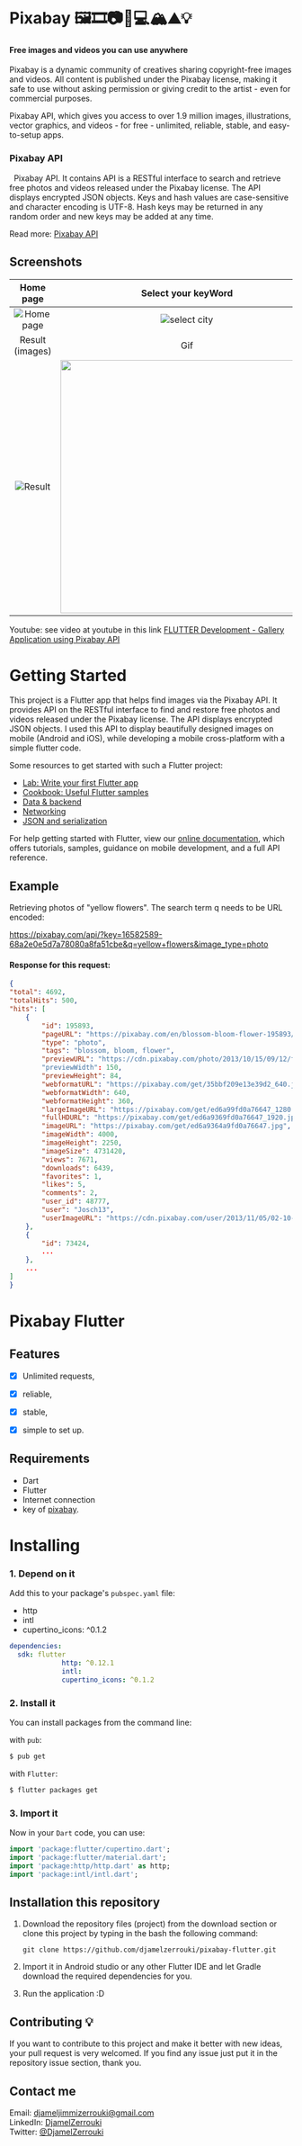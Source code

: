 # Pixabay 🖼🎞📷🎥💻🏔⛰💡

#### Free images and videos you can use anywhere
Pixabay is a dynamic community of creatives sharing copyright-free images and videos. All content is published under the Pixabay license, making it safe to use without asking permission or giving credit to the artist - even for commercial purposes.

Pixabay API, which gives you access to over 1.9 million images, illustrations, vector graphics, and videos - for free - unlimited, reliable, stable, and easy-to-setup apps.

### Pixabay API
  Pixabay API. It contains API is a RESTful interface to search and retrieve free photos and videos released under the Pixabay license.
The API displays encrypted JSON objects. Keys and hash values are case-sensitive and character encoding is UTF-8. Hash keys may be returned in any random order and new keys may be added at any time.

Read more: [Pixabay API](https://pixabay.com/api/docs/)

## Screenshots
Home page           | Select your keyWord
:---------------------:|:------------------:
![Home page](assets/Capture1.PNG) | ![select city](assets/Capture2.PNG)
Result  (images)           |  Gif 
![Result ](assets/Capture3.PNG) | <img src="assets/untitled.gif" width="450"/>

Youtube: see video at youtube in this link [FLUTTER Development - Gallery Application using Pixabay API](https://www.youtube.com/watch?v=BUuV2bbf2FE&feature=youtu.be)

# Getting Started

This project is a Flutter app that helps find images via the Pixabay API. It provides API on the RESTful interface to find and restore free photos and videos released under the Pixabay license. The API displays encrypted JSON objects.
I used this API to display beautifully designed images on mobile (Android and iOS), while developing a mobile cross-platform with a simple flutter code.

Some resources to get started with such a Flutter project:
- [Lab: Write your first Flutter app](https://flutter.dev/docs/get-started/codelab)
- [Cookbook: Useful Flutter samples](https://flutter.dev/docs/cookbook)
- [Data & backend](https://flutter.dev/docs/development/data-and-backend/networking)
- [Networking](https://flutter.dev/docs/development/data-and-backend/networking)
- [JSON and serialization](https://flutter.dev/docs/development/data-and-backend/json)

For help getting started with Flutter, view our
[online documentation](https://flutter.dev/docs), which offers tutorials,
samples, guidance on mobile development, and a full API reference.

## Example

Retrieving photos of "yellow flowers". The search term q needs to be URL encoded:

https://pixabay.com/api/?key=16582589-68a2e0e5d7a78080a8fa51cbe&q=yellow+flowers&image_type=photo

#### Response for this request:
```json
{
"total": 4692,
"totalHits": 500,
"hits": [
    {
        "id": 195893,
        "pageURL": "https://pixabay.com/en/blossom-bloom-flower-195893/",
        "type": "photo",
        "tags": "blossom, bloom, flower",
        "previewURL": "https://cdn.pixabay.com/photo/2013/10/15/09/12/flower-195893_150.jpg"
        "previewWidth": 150,
        "previewHeight": 84,
        "webformatURL": "https://pixabay.com/get/35bbf209e13e39d2_640.jpg",
        "webformatWidth": 640,
        "webformatHeight": 360,
        "largeImageURL": "https://pixabay.com/get/ed6a99fd0a76647_1280.jpg",
        "fullHDURL": "https://pixabay.com/get/ed6a9369fd0a76647_1920.jpg",
        "imageURL": "https://pixabay.com/get/ed6a9364a9fd0a76647.jpg",
        "imageWidth": 4000,
        "imageHeight": 2250,
        "imageSize": 4731420,
        "views": 7671,
        "downloads": 6439,
        "favorites": 1,
        "likes": 5,
        "comments": 2,
        "user_id": 48777,
        "user": "Josch13",
        "userImageURL": "https://cdn.pixabay.com/user/2013/11/05/02-10-23-764_250x250.jpg",
    },
    {
        "id": 73424,
        ...
    },
    ...
]
}
```

# Pixabay Flutter

## Features
* [x] Unlimited requests, 
* [x] reliable,
* [x] stable, 
* [x] simple to set up.




## Requirements
* Dart
* Flutter
* Internet connection
* key of [pixabay](https://pixabay.com/fr/service/about/api/).



# Installing

### 1. Depend on it
Add this to your package's `pubspec.yaml` file:

 * http
 * intl
 *  cupertino_icons: ^0.1.2

```yaml
dependencies:
  sdk: flutter
             http: ^0.12.1
             intl:
             cupertino_icons: ^0.1.2
```

### 2. Install it

You can install packages from the command line:

with `pub`:

```css
$ pub get
```

with `Flutter`:

```css
$ flutter packages get
```

### 3. Import it

Now in your `Dart` code, you can use: 

```dart
import 'package:flutter/cupertino.dart';
import 'package:flutter/material.dart';
import 'package:http/http.dart' as http;
import 'package:intl/intl.dart';
```

## Installation  this repository
1. Download the repository files (project) from the download section or clone this project by typing in the bash the following command:

       git clone https://github.com/djamelzerrouki/pixabay-flutter.git
2. Import it in Android studio or any other Flutter IDE and let Gradle download the required dependencies for you.
3. Run the application :D

## Contributing 💡
If you want to contribute to this project and make it better with new ideas, your pull request is very welcomed.
If you find any issue just put it in the repository issue section, thank you.

## Contact me
Email: djameljimmizerrouki@gmail.com  
LinkedIn: [DjamelZerrouki](https://www.linkedin.com/in/djamel-zerrouki-0785b6161/)  
Twitter: [@DjamelZerrouki](https://twitter.com/DjamelZerrouki5)

